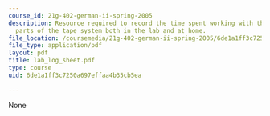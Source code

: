 ```yaml
---
course_id: 21g-402-german-ii-spring-2005
description: Resource required to record the time spent working with the different
  parts of the tape system both in the lab and at home.
file_location: /coursemedia/21g-402-german-ii-spring-2005/6de1a1ff3c7250a697effaa4b35cb5ea_lab_log_sheet.pdf
file_type: application/pdf
layout: pdf
title: lab_log_sheet.pdf
type: course
uid: 6de1a1ff3c7250a697effaa4b35cb5ea

---
```

None